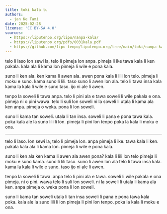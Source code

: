 ```yaml
---
title: toki kala tu
authors:
  - jan Ke Tami
date: 2025-02-28
license: 'CC BY-SA 4.0'
sources:
  - https://liputenpo.org/lipu/nanpa-kala/
  - https://liputenpo.org/pdfs/0031kala.pdf
  - https://github.com/lipu-tenpo/liputenpo.org/tree/main/toki/nanpa-kala
---
```


telo li laso lon sewi la,
telo li pimeja lon anpa.
pimeja li ike tawa kala
li ken pakala.
kala ala li kama lon pimeja
li wile e pona kala.

suno li ken ala.
ken kama li awen ala.
awen pona kala li lili lon telo.
pimeja li moku e suno. 
kama suno li lili.
taso suno li awen lon ala.
telo li tawa insa kala kama la
kala li wile e suno taso.
ijo ni ale li awen.

tenpo la soweli li tawa anpa.
telo li pini ala e tawa soweli
li wile pakala e ona.
pimeja ni o pini wawa.
telo li suli lon soweli ni la
soweli li utala li kama ala ken anpa.
pimeja o weka.
pona li lon soweli.

suno li kama tan soweli.
utala li tan insa.
soweli li pana e pona tawa kala.
poka kala ale la suno lili li lon.
pimeja li pini lon tenpo poka la
kala li moku e ona.

---

telo li laso. 
lon sewi la, telo li pimeja lon.
anpa pimeja li ike.
tawa kala li ken.
pakala kala ala li kama lon. 
pimeja li wile e pona kala.

suno li ken ala ken kama
li awen ala awen pona?
kala li lili lon telo pimeja
li moku e suno kama.
suno li lili taso.
suno li awen lon ala telo
li tawa insa kala. 
kama la kala li wile e suno.
taso ijo ni ale li awen.

tenpo la soweli li tawa.
anpa telo li pini ala e tawa.
soweli li wile pakala e ona pimeja.
ni o pini.
wawa telo li suli lon soweli.
ni la soweli li utala li kama ala ken.
anpa pimeja o.
weka pona li lon soweli.

suno li kama tan soweli utala
li tan insa soweli
li pana e pona tawa kala poka.
kala ale la suno lili li lon pimeja
li pini lon tenpo. 
poka la kala li moku e ona.
